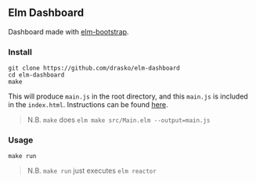 ## Elm Dashboard
Dashboard made with [elm-bootstrap](http://elm-bootstrap.info/).

### Install
```
git clone https://github.com/drasko/elm-dashboard
cd elm-dashboard
make
```

This will produce `main.js` in the root directory, and this `main.js` is included in the `index.html`.
Instructions can be found [here](https://guide.elm-lang.org/interop/).

> N.B. `make` does `elm make src/Main.elm --output=main.js`

### Usage
```
make run
```

> N.B. `make run` just executes `elm reactor`
